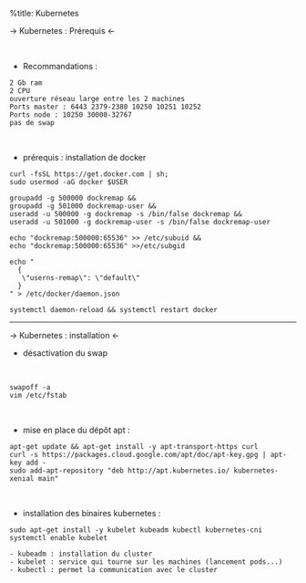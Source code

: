 %title: Kubernetes 


-> Kubernetes : Prérequis <-


<br>

* Recommandations :

```
2 Gb ram
2 CPU
ouverture réseau large entre les 2 machines
Ports master : 6443 2379-2380 10250 10251 10252
Ports node : 10250 30000-32767
pas de swap
```

<br>

* prérequis : installation de docker

```
curl -fsSL https://get.docker.com | sh;
sudo usermod -aG docker $USER

groupadd -g 500000 dockremap && 
groupadd -g 501000 dockremap-user && 
useradd -u 500000 -g dockremap -s /bin/false dockremap && 
useradd -u 501000 -g dockremap-user -s /bin/false dockremap-user

echo "dockremap:500000:65536" >> /etc/subuid && 
echo "dockremap:500000:65536" >>/etc/subgid

echo "
  {
   \"userns-remap\": \"default\"
  }
" > /etc/docker/daemon.json

systemctl daemon-reload && systemctl restart docker

```

--------------------------------------------------------------------------------------------

-> Kubernetes : installation  <-

* désactivation du swap

<br>

```
swapoff -a
vim /etc/fstab
```

<br>

* mise en place du dépôt apt :

```
apt-get update && apt-get install -y apt-transport-https curl
curl -s https://packages.cloud.google.com/apt/doc/apt-key.gpg | apt-key add -
sudo add-apt-repository "deb http://apt.kubernetes.io/ kubernetes-xenial main"
```

<br>

* installation des binaires kubernetes :

```
sudo apt-get install -y kubelet kubeadm kubectl kubernetes-cni
systemctl enable kubelet
```

	- kubeadm : installation du cluster
	- kubelet : service qui tourne sur les machines (lancement pods...)
	- kubectl : permet la communication avec le cluster


